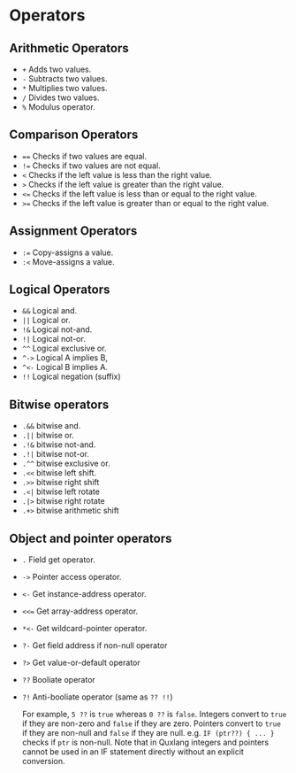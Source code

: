# Operators

## Arithmetic Operators

* `+` Adds two values.
* `-` Subtracts two values.
* `*` Multiplies two values.
* `/` Divides two values.
* `%` Modulus operator.

## Comparison Operators

* `==` Checks if two values are equal.
* `!=` Checks if two values are not equal.
* `<` Checks if the left value is less than the right value.
* `>` Checks if the left value is greater than the right value.
* `<=` Checks if the left value is less than or equal to the right value.
* `>=` Checks if the left value is greater than or equal to the right value.

## Assignment Operators

* `:=` Copy-assigns a value.
* `:<` Move-assigns a value.

## Logical Operators

* `&&` Logical and.
* `||` Logical or.
* `!&` Logical not-and.
* `!|` Logical not-or.
* `^^` Logical exclusive or.
* `^->` Logical A implies B,
* `^<-` Logical B implies A.
* `!!` Logical negation (suffix)

## Bitwise operators

* `.&&` bitwise and.
* `.||` bitwise or.
* `.!&` bitwise not-and.
* `.!|` bitwise not-or.
* `.^^` bitwise exclusive or.
* `.<<` bitwise left shift.
* `.>>` bitwise right shift
* `.<|` bitwise left rotate
* `.|>` bitwise right rotate
* `.+>` bitwise arithmetic shift

## Object and pointer operators

* `.` Field get operator.
* `->` Pointer access operator.
* `<-` Get instance-address operator.
* `<<=` Get array-address operator.
* `*<-` Get wildcard-pointer operator.
* `?-` Get field address if non-null operator
* `?>` Get value-or-default operator
* `??` Booliate operator
* `?!` Anti-booliate operator (same as `?? !!`)

  For example, `5 ??` is `true` whereas `0 ??` is `false`.
  Integers convert to `true` if they are non-zero and `false` if they are zero.
  Pointers convert to `true` if they are non-null and `false` if they are null.
  e.g. `IF (ptr??) { ... }` checks if `ptr` is non-null.
  Note that in Quxlang integers and pointers cannot be used in an IF statement directly without an explicit conversion.
  